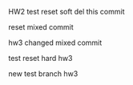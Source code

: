 HW2
test reset soft
del this commit

reset mixed commit

hw3 changed mixed commit

test reset hard hw3 

new test branch hw3
